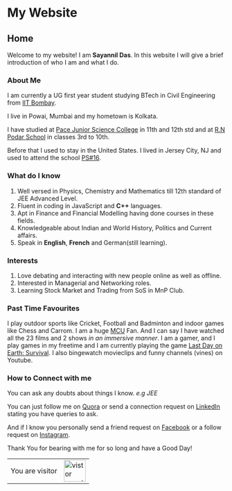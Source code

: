 # My Website


## Home

Welcome to my website! I am **Sayannil Das**. In this website I will give a brief introduction of who I am and what I do.


### About Me

I am currently a UG first year student studying BTech in Civil Engineering from [IIT Bombay](https://www.iitb.ac.in/).

I live in Powai, Mumbai and my hometown is Kolkata.

I have studied at [Pace Junior Science College](https://www.pacejuniorsciencecollege.com/pace-jr-science-college-andheri.php) in 11th and 12th std
and at [R.N Podar School](https://www.rnpodarschool.com/) in classes 3rd to 10th.

Before that I used to stay in the United States. I lived in Jersey City, NJ and used to attend the school [PS#16](https://ps16.jcboe.org/).

### What do I know

1. Well versed in Physics, Chemistry and Mathematics till 12th standard of JEE Advanced Level.
2. Fluent in coding in JavaScript and **C++** languages.
3. Apt in Finance and Financial Modelling having done courses in these fields.
4. Knowledgeable about Indian and World History, Politics and Current affairs.
5. Speak in **English**, **French** and German(still learning).


### Interests

1. Love debating and interacting with new people online as well as offline.
2. Interested in Managerial and Networking roles.
3. Learning Stock Market and Trading from SoS in MnP Club.

### Past Time Favourites

I play outdoor sports like Cricket, Football and Badminton and indoor games like Chess and Carrom.
I am a huge [MCU](https://www.marvel.com/) Fan. And I can say I have watched all the 23 films and 2 shows _in an immersive manner_. 
I am a gamer, and I play games in my freetime and I am currently playing the game [Last Day on Earth: Survival](https://last-day-on-earth-survival.fandom.com/wiki/Last_Day_on_Earth:_Survival_Wiki).
I also bingewatch movieclips and funny channels (vines) on Youtube.

### How to Connect with me

You can ask any doubts about things I know. _e.g JEE_

You can just follow me on [Quora](https://www.quora.com/profile/Sayannil-Das-1) or send a connection request on [LinkedIn](https://www.linkedin.com/in/sayannil-das-853b74116/)
stating you have queries to ask.

And if I know you personally send a friend request on [Facebook](https://www.facebook.com/sayannil.das/) or a follow request on [Instagram](https://www.instagram.com/worldofsayannil/).

Thank You for bearing with me for so long and have a Good Day!

<table>
    <tr>
        <td>You are visitor</td>
        <td><img src="https://profile-counter.glitch.me/My-Website/count.svg" alt="vistor count" height="50" /></td>
    </tr>
</table>
